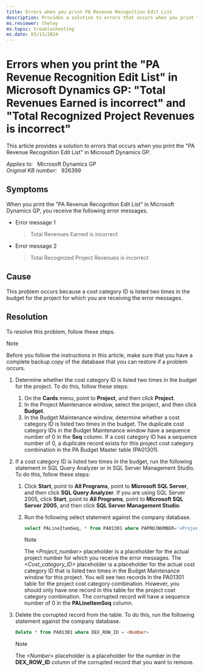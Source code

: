 ```yaml
---
title: Errors when you print PA Revenue Recognition Edit List
description: Provides a solution to errors that occurs when you print the "PA Revenue Recognition Edit List" in Microsoft Dynamics GP.
ms.reviewer: theley
ms.topic: troubleshooting
ms.date: 03/13/2024
---
```

# Errors when you print the "PA Revenue Recognition Edit List" in Microsoft Dynamics GP: "Total Revenues Earned is incorrect" and "Total Recognized Project Revenues is incorrect"

This article provides a solution to errors that occurs when you print the "PA Revenue Recognition Edit List" in Microsoft Dynamics GP.

_Applies to:_ &nbsp; Microsoft Dynamics GP  
_Original KB number:_ &nbsp; 926399

## Symptoms

When you print the "PA Revenue Recognition Edit List" in Microsoft Dynamics GP, you receive the following error messages.

- Error message 1

    > Total Revenues Earned is incorrect
- Error message 2

    > Total Recognized Project Revenues is incorrect

## Cause

This problem occurs because a cost category ID is listed two times in the budget for the project for which you are receiving the error messages.

## Resolution

To resolve this problem, follow these steps.

> [!NOTE]
> Before you follow the instructions in this article, make sure that you have a complete backup copy of the database that you can restore if a problem occurs.

1. Determine whether the cost category ID is listed two times in the budget for the project. To do this, follow these steps:

    1. On the **Cards** menu, point to **Project**, and then click **Project**.
    2. In the Project Maintenance window, select the project, and then click **Budget**.
    3. In the Budget Maintenance window, determine whether a cost category ID is listed two times in the budget. The duplicate cost category IDs in the Budget Maintenance window have a sequence number of 0 in the **Seq** column. If a cost category ID has a sequence number of 0, a duplicate record exists for this project cost category combination in the PA Budget Master table (PA01301).

2. If a cost category ID is listed two times in the budget, run the following statement in SQL Query Analyzer or in SQL Server Management Studio. To do this, follow these steps:

    1. Click **Start**, point to **All Programs**, point to **Microsoft SQL Server**, and then click **SQL Query Analyzer**. If you are using SQL Server 2005, click **Start**, point to **All Programs**, point to **Microsoft SQL Server 2005**, and then click **SQL Server Management Studio**.

    2. Run the following select statement against the company database.

        ```sql
        select PALineItemSeq, * from PA01301 where PAPROJNUMBER='<Project_number>' and PACOSTCATID='<Cost_category_ID>'
        ```

        > [!NOTE]
        > The *\<Project_number>* placeholder is a placeholder for the actual project number for which you receive the error messages. The *\<Cost_category_ID>* placeholder is a placeholder for the actual cost category ID that is listed two times in the Budget Maintenance window for this project. You will see two records in the PA01301 table for the project cost category combination. However, you should only have one record in this table for the project cost category combination. The corrupted record will have a sequence number of 0 in the **PALineItemSeq** column.

3. Delete the corrupted record from the table. To do this, run the following statement against the company database.

    ```sql
    Delete * from PA01301 where DEX_ROW_ID = <Number>
    ```

    > [!NOTE]
    > The *\<Number>* placeholder is a placeholder for the number in the **DEX_ROW_ID** column of the corrupted record that you want to remove.
